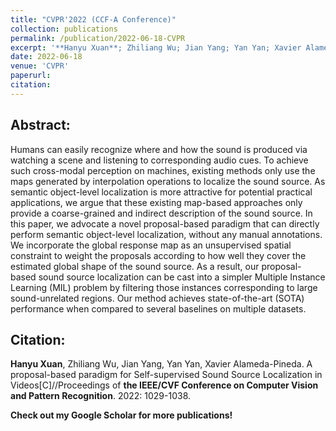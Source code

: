 ```yaml
---
title: "CVPR'2022 (CCF-A Conference)"
collection: publications
permalink: /publication/2022-06-18-CVPR
excerpt: '**Hanyu Xuan**; Zhiliang Wu; Jian Yang; Yan Yan; Xavier Alameda-Pineda. A proposal-based paradigm for Self-supervised Sound Source Localization in Videos[C]//Proceedings of the IEEE/CVF Conference on Computer Vision and Pattern Recognition. 2022: 1029-1038.'
date: 2022-06-18
venue: 'CVPR'
paperurl: 
citation: 
---
```

Abstract: 
---
Humans can easily recognize where and how the sound is produced via watching a scene and listening to corresponding audio cues. To achieve such cross-modal perception on machines, existing methods only use the maps generated by interpolation operations to localize the sound source. As semantic object-level localization is more attractive for potential practical applications, we argue that these existing map-based approaches only provide a coarse-grained and indirect description of the sound source. In this paper, we advocate a novel proposal-based paradigm that can directly perform semantic object-level localization, without any manual annotations. We incorporate the global response map as an unsupervised spatial constraint to weight the proposals according to how well they cover the estimated global shape of the sound source. As a result, our proposal-based sound source localization can be cast into a simpler Multiple Instance Learning (MIL) problem by filtering those instances corresponding to large sound-unrelated regions. Our method achieves state-of-the-art (SOTA) performance when compared to several baselines on multiple datasets.

Citation: 
---
**Hanyu Xuan**, Zhiliang Wu, Jian Yang, Yan Yan, Xavier Alameda-Pineda. A proposal-based paradigm for Self-supervised Sound Source Localization in Videos[C]//Proceedings of **the IEEE/CVF Conference on Computer Vision and Pattern Recognition**. 2022: 1029-1038.

**Check out my Google Scholar for more publications!** 
